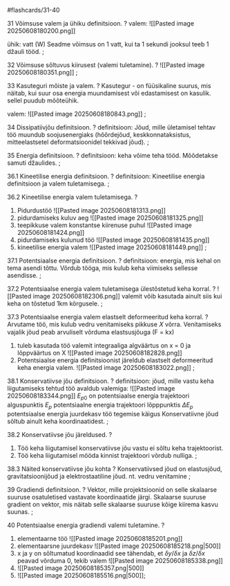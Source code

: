 #flashcards/31-40

31 Võimsuse valem ja ühiku definitsioon.
?
valem:
![[Pasted image 20250608180200.png]]

ühik: vatt (W)
Seadme võimsus on 1 vatt, kui ta 1 sekundi jooksul teeb 1 džauli tööd.
;

32 Võimsuse sõltuvus kiirusest (valemi tuletamine).
?
![[Pasted image 20250608180351.png]]
;

33 Kasuteguri mõiste ja valem.
?
Kasutegur - on füüsikaline suurus, mis näitab, kui suur osa energia muundamisest või edastamisest on kasulik. sellel puudub mõõteühik.

valem:
![[Pasted image 20250608180843.png]]
;

34 Dissipatiivjõu definitsioon.
?
definitsioon:
Jõud, mille ületamisel tehtav töö muundub soojusenergiaks (hõõrdejõud, keskkonnataksistus, mitteelastsetel deformatsioonidel tekkivad jõud).
;

35 Energia definitsioon.
?
definitsioon:
keha võime teha tööd. Mõõdetakse samuti džaulides.
;

36.1 Kineetilise energia definitsioon.
?
definitsioon:
Kineetilise energia definitsioon ja valem tuletamisega.
;

36.2 Kineetilise energia valem tuletamisega.
?
1. Pidurdustöö  ![[Pasted image 20250608181313.png]]
2. pidurdamiseks kuluv aeg ![[Pasted image 20250608181325.png]]
3. teepikkuse valem konstantse kiirenuse puhul ![[Pasted image 20250608181424.png]]
4. pidurdamiseks kulunud töö ![[Pasted image 20250608181435.png]]
5. kineetilise energia valem ![[Pasted image 20250608181449.png]]
;

37.1 Potentsiaalse energia definitsioon.
?
definitsioon:
energia, mis kehal on tema asendi tõttu. Võrdub tööga, mis kulub keha viimiseks sellesse asendisse.
;

37.2 Potentsiaalse energia valem tuletamisega ülestõstetud keha korral.
?
![[Pasted image 20250608182306.png]]
valemit võib kasutada ainult siis kui keha on tõstetud 1km kõrgusele.
;

37.3 Potentsiaalse energia valem elastselt deformeeritud keha korral.
?
Arvutame töö, mis kulub vedru venitamiseks pikkuse 𝑋 võrra. Venitamiseks vajalik jõud peab arvuliselt võrduma elastsusjõuga (F = kx)
1. tuleb kasutada töö valemit integraaliga algväärtus on x = 0 ja lõppväärtus on X ![[Pasted image 20250608182828.png]]
2. Potentsiaalse energia definitsioonist järeldub elastselt deformeeritud keha energia valem. ![[Pasted image 20250608183022.png]]
;

 38.1 Konservatiivse jõu definitsioon.
 ?
 definitsioon:
 jõud, mille vastu keha liigutamiseks tehtud töö avaldub valemiga: ![[Pasted image 20250608183344.png]]
 $E_{p0}$ on potentsiaalse energia trajektoori alguspunktis
 $E_p$ potentsiaalne energia trajektoori lõpppunktis
 $\Delta{E_p}$  potentsiaalse energia juurdekasv töö tegemise käigus
 Konservatiivne jõud sõltub ainult keha
koordinaatidest.
 ;

38.2 Konservatiivse jõu järeldused.
?
1. Töö keha liigutamisel konservatiivse jõu vastu ei sõltu keha trajektoorist.
2. Töö keha liigutamisel mööda kinnist trajektoori võrdub nulliga.
;

38.3 Näited konservatiivse jõu kohta
?
Konservatiivsed jõud on elastusjõud, gravitatsioonijõud ja elektrostaatiline jõud.
nt. vedru venitamine
;

39 Gradiendi definitsioon.
?
Vektor, mille projektsioonid on selle skalaarse
suuruse osatuletised vastavate koordinaatide järgi. Skalaarse suuruse gradient on vektor, mis näitab selle skalaarse suuruse kõige kiirema kasvu suunas.
;

40 Potentsiaalse energia gradiendi valemi tuletamine.
?
1. elementaarne töö ![[Pasted image 20250608185201.png]]
2. elementaarsne juurdekasv ![[Pasted image 20250608185218.png|500]]
3. x ja y on sõltumatud koordinaadid see tähendab, et $\delta{y}/\delta{x}$ ja $\delta{z}/\delta{x}$ peavad võrduma 0, tekib valem                              ![[Pasted image 20250608185338.png]]
4. ![[Pasted image 20250608185357.png|500]]
5. ![[Pasted image 20250608185516.png|500]];

